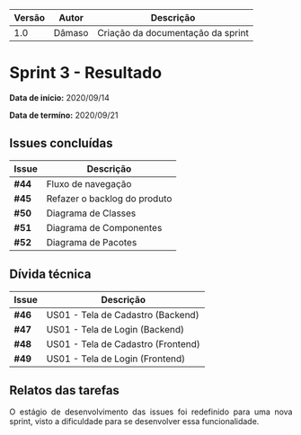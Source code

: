 |Versão| Autor | Descrição |
| ---- | ----- | --------- |
| 1.0 | Dâmaso | Criação da documentação da sprint |

# Sprint 3 - Resultado

**Data de início:** 2020/09/14

**Data de termíno:** 2020/09/21

## Issues concluídas

|Issue|Descrição|
|-----|---------|
|**#44**|Fluxo de navegação|
|**#45**|Refazer o backlog do produto|
|**#50**|Diagrama de Classes|
|**#51**|Diagrama de Componentes|
|**#52**|Diagrama de Pacotes|

## Dívida técnica

|Issue|Descrição|
|-----|---------|
|**#46**|US01 - Tela de Cadastro (Backend)|
|**#47**|US01 - Tela de Login (Backend)|
|**#48**|US01 - Tela de Cadastro (Frontend)|
|**#49**|US01 - Tela de Login (Frontend)|

## Relatos das tarefas

<p align="justify"> O estágio de desenvolvimento das issues foi redefinido para uma nova sprint, visto a dificuldade para se desenvolver essa funcionalidade.</p>